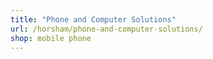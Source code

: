 ```yaml
---
title: "Phone and Computer Solutions"
url: /horsham/phone-and-computer-solutions/
shop: mobile phone
---
```

